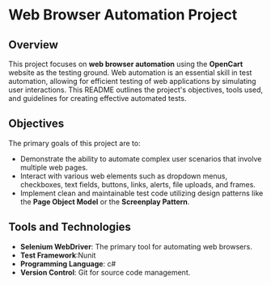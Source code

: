 # Web Browser Automation Project

## Overview

This project focuses on **web browser automation** using the **OpenCart** website as the testing ground. Web automation is an essential skill in test automation, allowing for efficient testing of web applications by simulating user interactions. This README outlines the project's objectives, tools used, and guidelines for creating effective automated tests.

## Objectives

The primary goals of this project are to:

- Demonstrate the ability to automate complex user scenarios that involve multiple web pages.
- Interact with various web elements such as dropdown menus, checkboxes, text fields, buttons, links, alerts, file uploads, and frames.
- Implement clean and maintainable test code utilizing design patterns like the **Page Object Model** or the **Screenplay Pattern**.

## Tools and Technologies

- **Selenium WebDriver**: The primary tool for automating web browsers.
- **Test Framework**:Nunit
- **Programming Language**: c#
- **Version Control**: Git for source code management.
